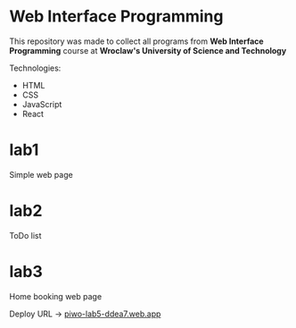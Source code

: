 # Web Interface Programming

This repository was made to collect all programs from **Web Interface Programming** course at **Wroclaw's University of Science and Technology**

Technologies:
- HTML
- CSS
- JavaScript
- React

# lab1

Simple web page

# lab2

ToDo list

# lab3

Home booking web page

Deploy URL -> [piwo-lab5-ddea7.web.app](https://piwo-lab5-ddea7.web.app/)